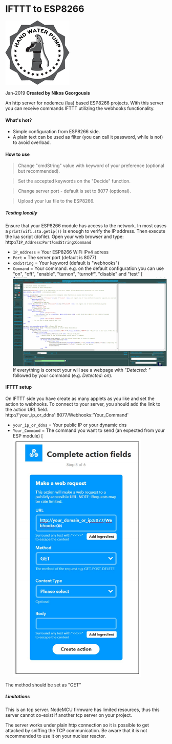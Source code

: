 # IFTTT to ESP8266
[![N|Solid](https://raw.githubusercontent.com/limbo666/IFTTT_to_ESP8266/master/Other/HWP.png)](https://http://georgousis.info/#Creations)

Jan-2019
**Created by Nikos Georgousis**

An http server for nodemcu (lua) based ESP8266 projects. 
With this server you can receive commands IFTTT utilizing the webhooks functionality.

#### What's hot?
  - Simple configuration from ESP8266 side.
  - A plain text can be used as filter (you can call it password, while is not) to avoid overload.  

#### How to use
> Change "cmdString" value with keyword of your preference (optional but recommended).

> Set the accepted keywords on the "Decide" function.

> Change server port - default is set to 8077 (optional).

> Upload your lua file to the ESP8266.


##### Testing locally
Ensure that your ESP8266 module has access to the network. In most cases a `print(wifi.sta.getip())` is enough to verify the IP address. Then execute the lua script (dofile). 
Open your web browser and type:
http://`IP_Address`:`Port`/`cmdString`:`Command`
- `IP_Address` = Your ESP8266 WiFi IPv4 adress 
- `Port` = The server port (default is 8077)
- `cmdString` = Your keyword (default is "webhooks")
- `Command` = Your command. e.g. on the default configuration you can use "on", "off", "enable", "turnon", "turnoff", "disable" and "test"
[![N|Solid](https://raw.githubusercontent.com/limbo666/IFTTT_to_ESP8266/master/Other/testing.gif)
If everything is correct your will see a webpage with *"Detected: "* followed by your command (e.g. *Detected: on*).

#### IFTTT setup
On IFTTT side you have create as many applets as you like and set the action to webhooks. 
To connect to your server, you should add the link to the action URL field. 
http://'your_ip_or_ddns':8077/Webhooks:'Your_Command'
- `your_ip_or_ddns` = Your public IP or your dynamic dns   
- `Your_Command` = The command you want to send (an expected from your ESP module)
[![N|Solid](https://raw.githubusercontent.com/limbo666/IFTTT_to_ESP8266/master/Other/IFTTT_Action.png)

The method should be set as "GET"

##### Limitations
This is an tcp server. NodeMCU firmware has limited resources, thus this server cannot co-exist if another tcp server on your project.

The server works under plain http connection so it is possible to get attacked by sniffing the TCP communication. Be aware that it is not recommended to use it on your nuclear reactor.
